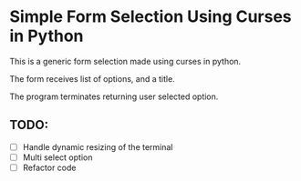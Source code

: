# Simple Form Selection Using Curses in Python

This is a generic form selection made using curses in python.

The form receives list of options, and a title.

The program terminates returning user selected option.

## TODO:

- [ ] Handle dynamic resizing of the terminal
- [ ] Multi select option
- [ ] Refactor code
